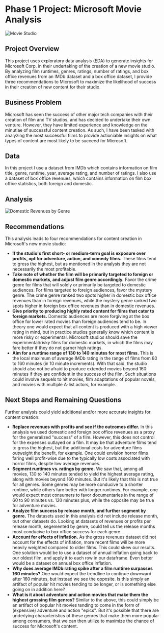 # Phase 1 Project: Microsoft Movie Analysis

![Movie Studio](https://user-images.githubusercontent.com/105675055/171872770-14bb5453-3b7a-4d2d-b59c-6cb7c820d110.jpg)


## Project Overview

This project uses exploratory data analysis (EDA) to generate insights for Microsoft Corp. in their undertaking of the creation of a new movie studio. By analyzing film runtimes, genres, ratings, number of ratings, and box office revenues from an IMDb dataset and a box office dataset, I provide three recommendations to Microsoft to maximize the likelihood of success in their creation of new content for their studio.


## Business Problem

Microsoft has seen the success of other major tech companies with their creation of film and TV studios, and has decided to undertake their own venture. However, they have limited experience and knowledge on the minutiae of successful content creation. As such, I have been tasked with analyzing the most successful films to provide actioniable insights on what types of content are most likely to be succeed for Microsoft.


## Data

In this project I use a dataset from IMDb which contains information on film title, genre, runtime, year, average rating, and number of ratings. I also use a dataset of box office revenues, which contains information on film box office statistics, both foreign and domestic.


## Analysis

![Domestic Revenues by Genre](https://user-images.githubusercontent.com/105675055/171878637-aa5d6706-3689-42c7-92ff-c64392da9bf4.png)


## Recommendations

This analysis leads to four recommendations for content creation in Microsoft's new movie studio:
- **If the studio's first short- or medium-term goal is exposure over profits, opt for adventure, action, and comedy films.** These films tend to gross the highest, but as mentioned in the analysis they are not necessarily the most profitable.
- **Take note of whether the film will be primarily targeted to foreign or domestic markets, and adjust film genre accordingly.** Favor the crime genre for films that will solely or primarily be targeted to domestic audiences. For films targeted to foreign audiences, favor the mystery genre. The crime genre ranked two spots higher in domestic box office revenues than in foreign revenues, while the mystery genre ranked two spots higher in foreign box office revenues than in domestic revenues.
- **Give priority to producing highly rated content for films that cater to foreign markets.** Domestic audiences are more forgiving at the box office for lower rated movies than foreign audiences tend to be. In theory one would expect that all content is produced with a high viewer rating in mind, but in practice studios generally know which content is more risky or experimental. Microsoft studios should save the experimental/risky films for domestic markets, in which the films may fare better if they do not garner high ratings.
- **Aim for a runtime range of 130 to 140 minutes for most films.** This is the local maximum of average IMDb rating in the range of films from 80 to 160 minutes (in 10 minute increments). With that said, the studio should also not be afraid to produce extended movies beyond 160 minutes if they are confident in the success of the film. Such situations could involve sequels to hit movies, film adaptations of popular novels, and movies with multiple A-list actors, for example.

## Next Steps and Remaining Questions

Further analysis could yield additional and/or more accurate insights for content creation:
- **Replace revenues with profits and see if the outcomes differ.** In this analysis we used domestic and foreign box office revenues as a proxy for the generalized "success" of a film. However, this does not control for the expenses outlayed on a film. It may be that adventure films tend to gross the highest, but the additional costs for adventure films outweight the benefit, for example. One could envision horror films faring well profit-wise due to the typically low costs associated with horror films, despite low average revenues.
- **Segment runtimes vs. ratings by genre.** We saw that, among all movies, 130 to 140 minutes tended to yield the highest average rating, along with movies beyond 160 minutes. But it's likely that this is not true for all genres. Some genres may be more conducive to a shorter runtime, while others fare better with longer runtimes. For example, one would expect most consumers to favor documentaries in the range of 60 to 90 minutes vs. 120 minutes plus, while the opposite may be true for adventure movies.
- **Analyze film success by release month, and further segment by genre.** The datasets used in this analysis did not include release month, but other datasets do. Looking at datasets of revenues or profits per release month, segemented by genre, could tell us the release months most conducive to box office success for each genre.
- **Account for effects of inflation.** As the gross revenues dataset did not account for the effects of inflation, more recent films will be more heavily weighted compared to older films. This could skew our results. One solution would be to use a dataset of annual inflation going back to our oldest film, and apply it to each row in our dataframe. Even better would be a dataset on annual box office inflation.
- **Why does average IMDb rating spike after a film runtime surpasses 160 minutes?** One would expect the trendline to continue downward after 160 minutes, but instead we see the opposite. Is this simply an artifact of popular hit movies tending to be longer, or is something else going on in addition here?
- **What is it about adventure and action movies that make them the highest grossing film genres?** Similar to the above, this could simply be an artifact of popular hit movies tending to come in the form of (expensive) adventure and action "epics". But it's possible that there are underlying characteristics of these genres that make them more popular among consumers, that we can then utilize to maximize the chance of success for Microsoft's content.
